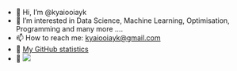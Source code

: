 - 👋 Hi, I’m @kyaiooiayk
- 👀 I’m interested in Data Science, Machine Learning, Optimisation, Programming and many more ....
- 📫 How to reach me: kyaiooiayk@gmail.com
- 👀 [My GitHub statistics](https://metrics.lecoq.io/about/kyaiooiayk)
- 👀 ![](https://komarev.com/ghpvc/?username=kyaiooiayk)

<!---
kyaiooiayk/kyaiooiayk is a ✨ special ✨ repository because its `README.md` (this file) appears on your GitHub profile.
You can click the Preview link to take a look at your changes.
--->

